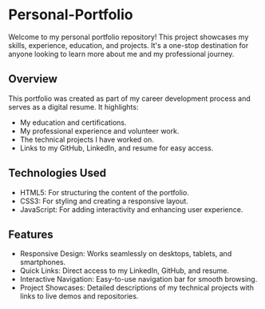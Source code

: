 # Personal-Portfolio

Welcome to my personal portfolio repository! This project showcases my skills, experience, education, and projects. It's a one-stop destination for anyone looking to learn more about me and my professional journey.

## Overview

This portfolio was created as part of my career development process and serves as a digital resume. It highlights:

- My education and certifications.
- My professional experience and volunteer work.
- The technical projects I have worked on.
- Links to my GitHub, LinkedIn, and resume for easy access.

## Technologies Used

- HTML5: For structuring the content of the portfolio.
- CSS3: For styling and creating a responsive layout.
- JavaScript: For adding interactivity and enhancing user experience.

## Features
- Responsive Design: Works seamlessly on desktops, tablets, and smartphones.
- Quick Links: Direct access to my LinkedIn, GitHub, and resume.
- Interactive Navigation: Easy-to-use navigation bar for smooth browsing.
- Project Showcases: Detailed descriptions of my technical projects with links to live demos and repositories.
